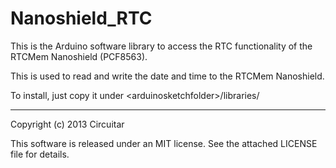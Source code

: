 Nanoshield_RTC
==============

This is the Arduino software library to access the RTC functionality of the RTCMem Nanoshield (PCF8563).

This is used to read and write the date and time to the RTCMem Nanoshield.

To install, just copy it under &lt;arduinosketchfolder&gt;/libraries/

---

Copyright (c) 2013 Circuitar

This software is released under an MIT license. See the attached LICENSE file for details.
